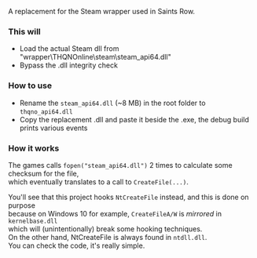 A replacement for the Steam wrapper used in Saints Row.  

### This will  
* Load the actual Steam dll from "wrapper\THQNOnline\steam\steam_api64.dll"
* Bypass the .dll integrity check

### How to use  
* Rename the `steam_api64.dll` (~8 MB) in the root folder to `thqno_api64.dll`
* Copy the replacement .dll and paste it beside the .exe, the debug build prints various events  

### How it works  
The games calls `fopen("steam_api64.dll")` 2 times to calculate some checksum for the file,  
which eventually translates to a call to `CreateFile(...)`.  

You'll see that this project hooks `NtCreateFile` instead, and this is done on purpose  
because on Windows 10 for example, `CreateFileA/W` is *mirrored* in `kernelbase.dll`  
which will (unintentionally) break some hooking techniques.  
On the other hand, NtCreateFile is always found in `ntdll.dll`.  
You can check the code, it's really simple.
